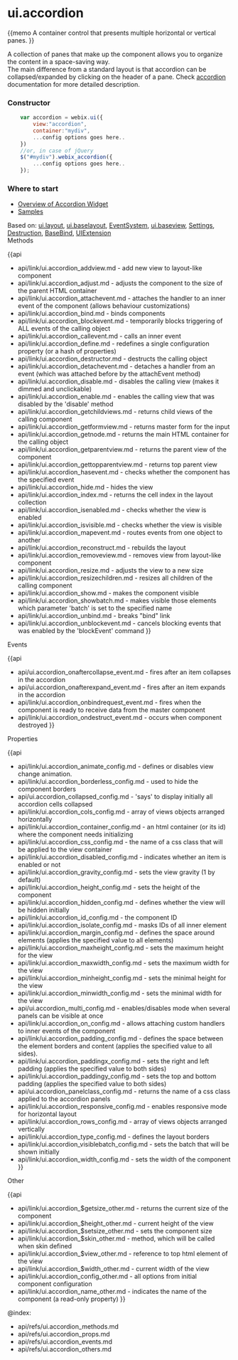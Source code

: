ui.accordion 
=============


{{memo A container control that presents multiple horizontal or vertical panes. }}

A collection of panes that make up the component allows you to organize the content in a space-saving way. <br> The main difference from a standard layout is that accordion can be collapsed/expanded by clicking on the header of a pane. Check [accordion](desktop/accordion.md) documentation for more detailed description.

### Constructor

~~~js
	var accordion = webix.ui({
		view:"accordion", 
		container:"mydiv", 
		...config options goes here..
	})
	//or, in case of jQuery
	$("#mydiv").webix_accordion({
		...config options goes here..
	});
~~~


### Where to start

- [Overview of Accordion Widget](desktop/accordion.md)
- [Samples](http://docs.webix.com/samples/01_layout/index.html)

<div class='webixdoc_parents'><span>Based on: </span>
<a href="api/refs/ui.layout.md">ui.layout</a>, <a href="api/refs/ui.baselayout.md">ui.baselayout</a>, <a href="api/refs/eventsystem.md">EventSystem</a>, <a href="api/refs/ui.baseview.md">ui.baseview</a>, <a href="api/refs/settings.md">Settings</a>, <a href="api/refs/destruction.md">Destruction</a>, <a href="api/refs/basebind.md">BaseBind</a>, <a href="api/refs/uiextension.md">UIExtension</a></div>


<div class='h2'>Methods</div>

{{api
- api/link/ui.accordion_addview.md - add new view to layout-like component
- api/link/ui.accordion_adjust.md - adjusts the component to the size of the parent HTML container
- api/link/ui.accordion_attachevent.md - attaches the handler to an inner event of the component (allows behaviour customizations)
- api/link/ui.accordion_bind.md - binds components
- api/link/ui.accordion_blockevent.md - temporarily blocks triggering of ALL events of the calling object
- api/link/ui.accordion_callevent.md - calls an inner event
- api/link/ui.accordion_define.md - redefines a single configuration property (or a hash of properties)
- api/link/ui.accordion_destructor.md - destructs the calling object
- api/link/ui.accordion_detachevent.md - detaches a handler from an event (which was attached before by the attachEvent method)
- api/link/ui.accordion_disable.md - disables the calling view (makes it dimmed and unclickable)
- api/link/ui.accordion_enable.md - enables the calling view that was disabled by the 'disable' method
- api/link/ui.accordion_getchildviews.md - returns child views of the calling component
- api/link/ui.accordion_getformview.md - returns master form for the input
- api/link/ui.accordion_getnode.md - returns the main HTML container for the calling object
- api/link/ui.accordion_getparentview.md - returns the parent view of the component
- api/link/ui.accordion_gettopparentview.md - returns top parent view
- api/link/ui.accordion_hasevent.md - checks whether the component has the specified event
- api/link/ui.accordion_hide.md - hides the view
- api/link/ui.accordion_index.md - returns the cell index in the layout collection
- api/link/ui.accordion_isenabled.md - checks whether the view is enabled
- api/link/ui.accordion_isvisible.md - checks whether the view is visible
- api/link/ui.accordion_mapevent.md - routes events from one object to another
- api/link/ui.accordion_reconstruct.md - rebuilds the layout
- api/link/ui.accordion_removeview.md - removes view from layout-like component
- api/link/ui.accordion_resize.md - adjusts the view to a new size
- api/link/ui.accordion_resizechildren.md - resizes all children of the calling component
- api/link/ui.accordion_show.md - makes the component visible
- api/link/ui.accordion_showbatch.md - makes visible those elements which parameter 'batch' is set to the specified name
- api/link/ui.accordion_unbind.md - breaks "bind" link
- api/link/ui.accordion_unblockevent.md - cancels blocking events that was enabled by the 'blockEvent' command
}}


<div class='h2'>Events</div>


{{api
- api/ui.accordion_onaftercollapse_event.md - fires after an item collapses in the accordion
- api/ui.accordion_onafterexpand_event.md - fires after an item expands in the accordion
- api/link/ui.accordion_onbindrequest_event.md - fires when the component is ready to receive data from the master component
- api/link/ui.accordion_ondestruct_event.md - occurs when component destroyed
}}


<div class='h2'>Properties</div>

{{api
- api/link/ui.accordion_animate_config.md - defines or disables view change animation.
- api/link/ui.accordion_borderless_config.md - used to hide the component borders
- api/ui.accordion_collapsed_config.md - 'says' to display initially all accordion cells collapsed
- api/link/ui.accordion_cols_config.md - array of views objects arranged horizontally
- api/link/ui.accordion_container_config.md - an html container (or its id) where the component needs initializing
- api/link/ui.accordion_css_config.md - the name of a css class that will be applied to the view container
- api/link/ui.accordion_disabled_config.md - indicates whether an item is enabled or not
- api/link/ui.accordion_gravity_config.md - sets the view gravity (1 by default)
- api/link/ui.accordion_height_config.md - sets the height of the component
- api/link/ui.accordion_hidden_config.md - defines whether the view will be hidden initially
- api/link/ui.accordion_id_config.md - the component ID
- api/link/ui.accordion_isolate_config.md - masks IDs of all inner element
- api/link/ui.accordion_margin_config.md - defines the space around elements (applies the specified value to all elements)
- api/link/ui.accordion_maxheight_config.md - sets the maximum height for the view
- api/link/ui.accordion_maxwidth_config.md - sets the maximum width for the view
- api/link/ui.accordion_minheight_config.md - sets the minimal height for the view
- api/link/ui.accordion_minwidth_config.md - sets the minimal width for the view
- api/ui.accordion_multi_config.md - enables/disables mode when several panels can be visible at once
- api/link/ui.accordion_on_config.md - allows attaching custom handlers to inner events of the component
- api/link/ui.accordion_padding_config.md - defines the space between the element borders and content (applies the specified value to all sides).
- api/link/ui.accordion_paddingx_config.md - sets the right and left padding (applies the specified value to both sides)
- api/link/ui.accordion_paddingy_config.md - sets the top and bottom padding (applies the specified value to both sides)
- api/ui.accordion_panelclass_config.md - returns the name of a css class applied to the accordion panels
- api/link/ui.accordion_responsive_config.md - enables responsive mode for horizontal layout
- api/link/ui.accordion_rows_config.md - array of views objects arranged vertically
- api/link/ui.accordion_type_config.md - defines the layout borders
- api/link/ui.accordion_visiblebatch_config.md - sets the batch that will be shown initially
- api/link/ui.accordion_width_config.md - sets the width of the component
}}





<div class='h2'>Other</div>


{{api
- api/link/ui.accordion_$getsize_other.md - returns the current size of the component
- api/link/ui.accordion_$height_other.md - current height of the view
- api/link/ui.accordion_$setsize_other.md - sets the component size
- api/link/ui.accordion_$skin_other.md - method, which will be called when skin defined
- api/link/ui.accordion_$view_other.md - reference to top html element of the view
- api/link/ui.accordion_$width_other.md - current width of the view
- api/link/ui.accordion_config_other.md - all options from initial component configuration
- api/link/ui.accordion_name_other.md - indicates the name of the component (a read-only property)
}}


@index:
- api/refs/ui.accordion_methods.md
- api/refs/ui.accordion_props.md
- api/refs/ui.accordion_events.md
- api/refs/ui.accordion_others.md

